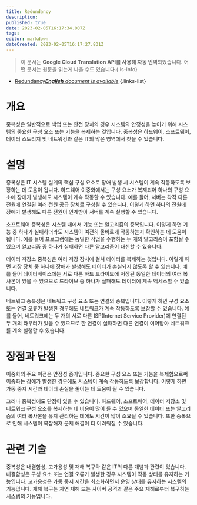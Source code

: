 ```yaml
---
title: Redundancy
description: 
published: true
date: 2023-02-05T16:17:34.007Z
tags: 
editor: markdown
dateCreated: 2023-02-05T16:17:27.831Z
---
```


> 이 문서는 **Google Cloud Translation API를 사용해 자동 번역**되었습니다.
어떤 문서는 원문을 읽는게 나을 수도 있습니다.{.is-info}



- [Redundancy***English** document is available*](/en/Knowledge-base/Dictionary/redundancy)
{.links-list}


# 개요
중복성은 일반적으로 백업 또는 안전 장치의 경우 시스템의 안정성을 높이기 위해 시스템의 중요한 구성 요소 또는 기능을 복제하는 것입니다. 중복성은 하드웨어, 소프트웨어, 데이터 스토리지 및 네트워킹과 같은 IT의 많은 영역에서 찾을 수 있습니다.

# 설명
중복성은 IT 시스템 설계의 핵심 구성 요소로 장애 발생 시 시스템이 계속 작동하도록 보장하는 데 도움이 됩니다. 하드웨어 이중화에서는 구성 요소가 복제되어 하나의 구성 요소에 장애가 발생해도 시스템이 계속 작동할 수 있습니다. 예를 들어, 서버는 각각 다른 전원에 연결된 여러 전원 공급 장치로 구성될 수 있습니다. 이렇게 하면 하나의 전원에 장애가 발생해도 다른 전원이 인계받아 서버를 계속 실행할 수 있습니다.

소프트웨어 중복성은 시스템 내에서 기능 또는 알고리즘의 중복입니다. 이렇게 하면 기능 중 하나가 실패하더라도 시스템이 여전히 올바르게 작동하는지 확인하는 데 도움이 됩니다. 예를 들어 프로그램에는 동일한 작업을 수행하는 두 개의 알고리즘이 포함될 수 있으며 알고리즘 중 하나가 실패하면 다른 알고리즘이 대신할 수 있습니다.

데이터 저장소 중복성은 여러 저장 장치에 걸쳐 데이터를 복제하는 것입니다. 이렇게 하면 저장 장치 중 하나에 장애가 발생해도 데이터가 손실되지 않도록 할 수 있습니다. 예를 들어 데이터베이스에는 서로 다른 하드 드라이브에 저장된 동일한 데이터의 여러 복사본이 있을 수 있으므로 드라이브 중 하나가 실패해도 데이터에 계속 액세스할 수 있습니다.

네트워크 중복성은 네트워크 구성 요소 또는 연결의 중복입니다. 이렇게 하면 구성 요소 또는 연결 오류가 발생한 경우에도 네트워크가 계속 작동하도록 보장할 수 있습니다. 예를 들어, 네트워크에는 두 개의 서로 다른 ISP(Internet Service Provider)에 연결된 두 개의 라우터가 있을 수 있으므로 한 연결이 실패하면 다른 연결이 이어받아 네트워크를 계속 실행할 수 있습니다.

# 장점과 단점
이중화의 주요 이점은 안정성 증가입니다. 중요한 구성 요소 또는 기능을 복제함으로써 이중화는 장애가 발생한 경우에도 시스템이 계속 작동하도록 보장합니다. 이렇게 하면 가동 중지 시간과 데이터 손실을 줄이는 데 도움이 될 수 있습니다.

그러나 중복성에도 단점이 있을 수 있습니다. 하드웨어, 소프트웨어, 데이터 저장소 및 네트워크 구성 요소를 복제하는 데 비용이 많이 들 수 있으며 동일한 데이터 또는 알고리즘의 여러 복사본을 유지 관리하는 데에도 시간이 많이 소요될 수 있습니다. 또한 중복으로 인해 시스템이 복잡해져 문제 해결이 더 어려워질 수 있습니다.

# 관련 기술
중복성은 내결함성, 고가용성 및 재해 복구와 같은 IT의 다른 개념과 관련이 있습니다. 내결함성은 구성 요소 또는 연결 오류가 발생한 경우 시스템이 작동 상태를 유지하는 기능입니다. 고가용성은 가동 중지 시간을 최소화하면서 운영 상태를 유지하는 시스템의 기능입니다. 재해 복구는 자연 재해 또는 사이버 공격과 같은 주요 재해로부터 복구하는 시스템의 기능입니다.